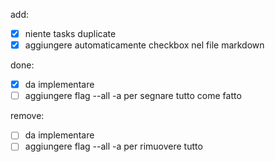 add:
- [x] niente tasks duplicate
- [x] aggiungere automaticamente checkbox nel file markdown
 
done:
- [x] da implementare 
- [ ] aggiungere flag --all -a per segnare tutto come fatto

remove:
- [ ] da implementare 
- [ ] aggiungere flag --all -a per rimuovere tutto
